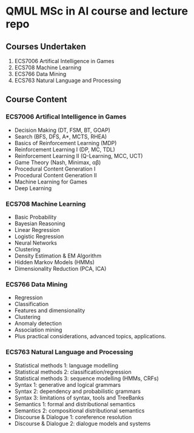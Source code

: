 # QMUL MSc in AI course and lecture repo

## Courses Undertaken
1. ECS7006 Artifical Intelligence in Games
2. ECS708 Machine Learning
3. ECS766 Data Mining
4. ECS763 Natural Language and Processing

## Course Content

### ECS7006 Artifical Intelligence in Games
- Decision Making (DT, FSM, BT, GOAP)
- Search (BFS, DFS, A*, MCTS, RHEA)
- Basics of Reinforcement Learning (MDP)
- Reinforcement Learning I (DP, MC, TDL)
- Reinforcement Learning II (Q-Learning, MCC, UCT)
- Game Theory (Nash, Minimax, αβ)
- Procedural Content Generation I
- Procedural Content Generation II
- Machine Learning for Games
- Deep Learning

### ECS708 Machine Learning
- Basic Probability
- Bayesian Reasoning
- Linear Regression
- Logistic Regression
- Neural Networks
- Clustering
- Density Estimation & EM Algorithm
- Hidden Markov Models (HMMs)
- Dimensionality Reduction (PCA, ICA)

### ECS766 Data Mining
- Regression
- Classification
- Features and dimensionality
- Clustering
- Anomaly detection
- Association mining
- Plus practical considerations, advanced topics, applications.

### ECS763 Natural Language and Processing
- Statistical methods 1: language modelling
- Statistical methods 2: classification/regression
- Statistical methods 3: sequence modelling (HMMs, CRFs)
- Syntax 1: generative and logical grammars
- Syntax 2: dependency and probabilistic grammars
- Syntax 3: limitations of syntax, tools and TreeBanks
- Semantics 1: formal and distributional semantics
- Semantics 2: compositional distributional semantics
- Discourse & Dialogue 1: coreference resolution
- Discourse & Dialogue 2: dialogue models and systems

